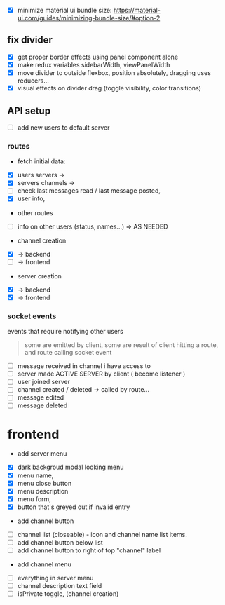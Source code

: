 - [x] minimize material ui bundle size: https://material-ui.com/guides/minimizing-bundle-size/#option-2

## fix divider

- [x] get proper border effects using panel component alone
- [x] make redux variables sidebarWidth, viewPanelWidth
- [x] move divider to outside flexbox, position absolutely, dragging uses reducers...
- [x] visual effects on divider drag (toggle visibility, color transitions)

## API setup

- [ ] add new users to default server

### routes

- fetch initial data:
- [x] users servers ->
- [x] servers channels ->
- [ ] check last messages read / last message posted,
- [x] user info,
- other routes
- [ ] info on other users (status, names...) => AS NEEDED
- channel creation
- [x] -> backend
- [ ] -> frontend
- server creation
- [x] -> backend
- [x] -> frontend

### socket events

events that require notifying other users

> some are emitted by client, some are result of client hitting a route, and route calling socket event

- [ ] message received in channel i have access to
- [ ] server made ACTIVE SERVER by client ( become listener )
- [ ] user joined server
- [ ] channel created / deleted -> called by route...
- [ ] message edited
- [ ] message deleted

# frontend

- add server menu
- [x] dark backgroud modal looking menu
- [x] menu name,
- [x] menu close button
- [x] menu description
- [x] menu form,
- [x] button that's greyed out if invalid entry

- add channel button
- [ ] channel list (closeable) - icon and channel name list items.
- [ ] add channel button below list
- [ ] add channel button to right of top "channel" label

- add channel menu
- [ ] everything in server menu
- [ ] channel description text field
- [ ] isPrivate toggle, (channel creation)

